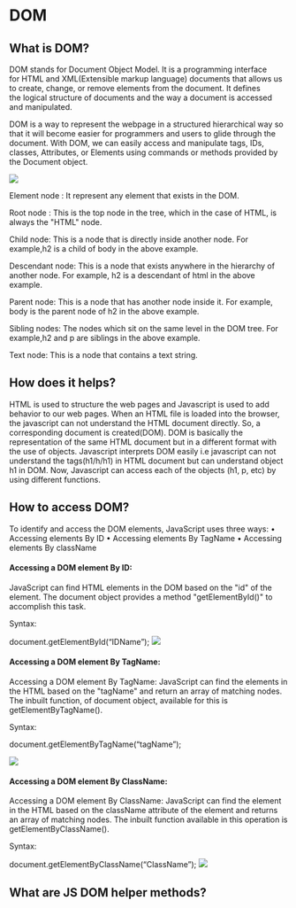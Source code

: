 # DOM
## What is DOM?
DOM stands for Document Object Model. It is a programming interface for HTML and XML(Extensible markup language) documents that allows us to create, change, or remove elements from the document. It defines the logical structure of documents and the way a document is accessed and manipulated.

DOM is a way to represent the webpage in a structured hierarchical way so that it will become easier for programmers and users to glide through the document. With DOM, we can easily access and manipulate tags, IDs, classes, Attributes, or Elements using commands or methods provided by the Document object.

![](https://imgur.com/V6PsabZ.png)

Element node : It represent any element that exists in the DOM.

Root node : This is the top node in the tree, which in the case of HTML, is always the "HTML" node.

Child node: This is a node that is directly inside another node. For example,h2 is a child of body in the above example.

Descendant node: This is a node that exists anywhere in the hierarchy of another node. For example, h2 is a descendant of html in the above example.

Parent node: This is a node that has another node inside it. For example, body is the parent node of h2 in the above example.

Sibling nodes: The nodes which sit on the same level in the DOM tree. For example,h2 and p are siblings in the above example.

Text node: This is a node that contains a text string.

## How does it helps?
HTML is used to structure the web pages and Javascript is used to add behavior to our web pages. When an HTML file is loaded into the browser, the javascript can not understand the HTML document directly. So, a corresponding document is created(DOM). DOM is basically the representation of the same HTML document but in a different format with the use of objects. Javascript interprets DOM easily i.e javascript can not understand the tags(h1/h/h1) in HTML document but can understand object h1 in DOM. Now, Javascript can access each of the objects (h1, p, etc) by using different functions.

## How to access DOM?
To identify and access the DOM elements, JavaScript uses three ways:
•  Accessing elements By ID
•  Accessing elements By TagName
•  Accessing elements By className
#### Accessing a DOM element By ID:
JavaScript can find HTML elements in the DOM based on the "id" of the element. The document object provides a method "getElementById()" to accomplish this task.

Syntax:

document.getElementById(“IDName”);
![](https://imgur.com/vQmMrWR.png)

#### Accessing a DOM element By TagName:
Accessing a DOM element By TagName:
JavaScript can find the elements in the HTML based on the "tagName" and return an array of matching nodes. The inbuilt function, of document object, available for this is   getElementByTagName().

Syntax:

document.getElementByTagName(“tagName”);

![](https://imgur.com/C5HlQBc.png)

#### Accessing a DOM element By ClassName:
Accessing a DOM element By ClassName:
JavaScript can find the element in the HTML based on the className attribute of the element and returns an array of matching nodes. The inbuilt function available in this operation is getElementByClassName().

Syntax:

document.getElementByClassName(“ClassName”);
![](https://imgur.com/KAQwAVB.png)

## What are JS DOM helper methods?

